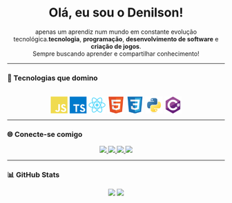 <h1 align="center">Olá, eu sou o Denilson!</h1>
<p align="center">
  apenas um aprendiz num mundo em constante evolução tecnológica.<strong>tecnologia</strong>, <strong>programação</strong>, <strong>desenvolvimento de software</strong> e <strong>criação de jogos</strong>.<br>
  Sempre buscando aprender e compartilhar conhecimento!
</p>

---

### 🚀 Tecnologias que domino

<div align="center" style="display: inline_block"><br>
  <img align="center" alt="Denilson-Js" height="40" width="40" src="https://raw.githubusercontent.com/devicons/devicon/master/icons/javascript/javascript-plain.svg">
  <img align="center" alt="Denilson-Ts" height="40" width="40" src="https://raw.githubusercontent.com/devicons/devicon/master/icons/typescript/typescript-plain.svg">
  <img align="center" alt="Denilson-React" height="40" width="40" src="https://raw.githubusercontent.com/devicons/devicon/master/icons/react/react-original.svg">
  <img align="center" alt="Denilson-HTML" height="40" width="40" src="https://raw.githubusercontent.com/devicons/devicon/master/icons/html5/html5-original.svg">
  <img align="center" alt="Denilson-CSS" height="40" width="40" src="https://raw.githubusercontent.com/devicons/devicon/master/icons/css3/css3-original.svg">
  <img align="center" alt="Denilson-Python" height="40" width="40" src="https://raw.githubusercontent.com/devicons/devicon/master/icons/python/python-original.svg">
  <img align="center" alt="Denilson-Csharp" height="40" width="40" src="https://raw.githubusercontent.com/devicons/devicon/master/icons/csharp/csharp-original.svg">
</div>

---

### 🌐 Conecte-se comigo

<div align="center"> 
  <a href="https://www.youtube.com/@DenilsonValentim-hh7zi" target="_blank">
    <img src="https://img.shields.io/badge/YouTube-FF0000?style=for-the-badge&logo=youtube&logoColor=white">
  </a>
  <a href="https://www.instagram.com/_denilson_valentim" target="_blank">
    <img src="https://img.shields.io/badge/-Instagram-%23E4405F?style=for-the-badge&logo=instagram&logoColor=white">
  </a>
  <a href="mailto:denilsonvalentim218@gmail.com" target="_blank">
    <img src="https://img.shields.io/badge/-Gmail-%23333?style=for-the-badge&logo=gmail&logoColor=white">
  </a>
  <a href="https://www.linkedin.com/in/denilson-valentim-72b46127b" target="_blank">
    <img src="https://img.shields.io/badge/-LinkedIn-%230077B5?style=for-the-badge&logo=linkedin&logoColor=white">
  </a>
</div>

---

### 📊 GitHub Stats

<div align="center">
  <img height="160em" src="https://github-readme-stats.vercel.app/api?username=Denilson1000&show_icons=true&theme=tokyonight"/>
  <img height="160em" src="https://github-readme-stats.vercel.app/api/top-langs/?username=Denilson1000&layout=compact&langs_count=7&theme=tokyonight"/>
</div>
